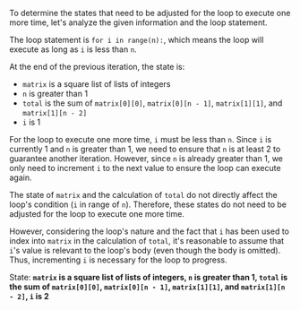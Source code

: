 To determine the states that need to be adjusted for the loop to execute one more time, let's analyze the given information and the loop statement.

The loop statement is `for i in range(n):`, which means the loop will execute as long as `i` is less than `n`.

At the end of the previous iteration, the state is:
- `matrix` is a square list of lists of integers
- `n` is greater than 1
- `total` is the sum of `matrix[0][0]`, `matrix[0][n - 1]`, `matrix[1][1]`, and `matrix[1][n - 2]`
- `i` is 1

For the loop to execute one more time, `i` must be less than `n`. Since `i` is currently 1 and `n` is greater than 1, we need to ensure that `n` is at least 2 to guarantee another iteration. However, since `n` is already greater than 1, we only need to increment `i` to the next value to ensure the loop can execute again.

The state of `matrix` and the calculation of `total` do not directly affect the loop's condition (`i` in range of `n`). Therefore, these states do not need to be adjusted for the loop to execute one more time.

However, considering the loop's nature and the fact that `i` has been used to index into `matrix` in the calculation of `total`, it's reasonable to assume that `i`'s value is relevant to the loop's body (even though the body is omitted). Thus, incrementing `i` is necessary for the loop to progress.

State: **`matrix` is a square list of lists of integers, `n` is greater than 1, `total` is the sum of `matrix[0][0]`, `matrix[0][n - 1]`, `matrix[1][1]`, and `matrix[1][n - 2]`, `i` is 2**